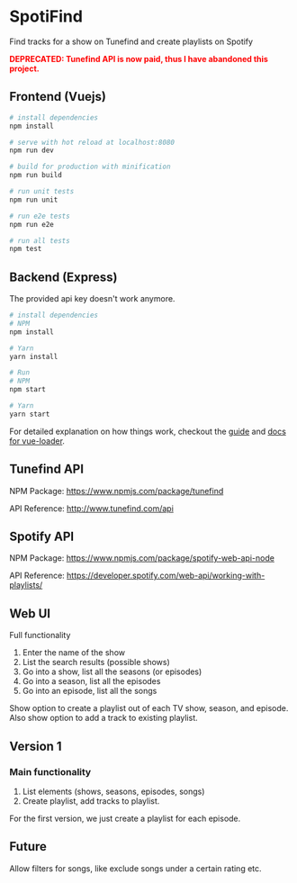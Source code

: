 # SpotiFind

Find tracks for a show on Tunefind and create playlists on Spotify

<span style="color:red">**DEPRECATED: Tunefind API is now paid, thus I have abandoned this project.**</span>

## Frontend (Vuejs)

```bash
# install dependencies
npm install

# serve with hot reload at localhost:8080
npm run dev

# build for production with minification
npm run build

# run unit tests
npm run unit

# run e2e tests
npm run e2e

# run all tests
npm test
```

## Backend (Express)

The provided api key doesn't work anymore.

```bash
# install dependencies
# NPM
npm install

# Yarn
yarn install

# Run
# NPM
npm start

# Yarn
yarn start
```

For detailed explanation on how things work, checkout the [guide](http://vuejs-templates.github.io/webpack/) and [docs for vue-loader](http://vuejs.github.io/vue-loader).

## Tunefind API
NPM Package: https://www.npmjs.com/package/tunefind

API Reference: http://www.tunefind.com/api

## Spotify API
NPM Package: https://www.npmjs.com/package/spotify-web-api-node

API Reference: https://developer.spotify.com/web-api/working-with-playlists/


## Web UI
Full functionality
1. Enter the name of the show
2. List the search results (possible shows)
3. Go into a show, list all the seasons (or episodes)
4. Go into a season, list all the episodes
5. Go into an episode, list all the songs

Show option to create a playlist out of each TV show, season, and episode. Also
show option to add a track to existing playlist.

## Version 1

### Main functionality

1. List elements (shows, seasons, episodes, songs)
2. Create playlist, add tracks to playlist.

For the first version, we just create a playlist for each episode.

## Future

Allow filters for songs, like exclude songs under a certain rating etc.
